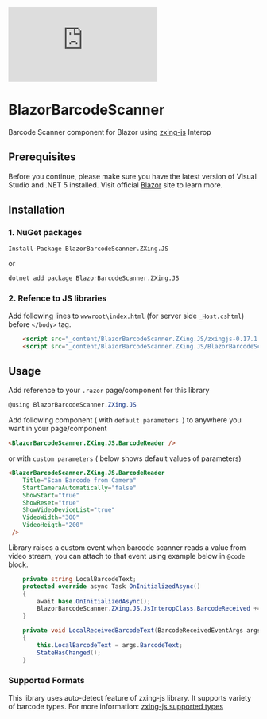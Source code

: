 ![Nuget](https://img.shields.io/nuget/v/BlazorBarcodeScanner.ZXing.JS?style=flat-square)
# BlazorBarcodeScanner
Barcode Scanner component for Blazor using [zxing-js](https://github.com/zxing-js/library) Interop

## Prerequisites

Before you continue, please make sure you have the latest version of Visual Studio and .NET 5 installed. Visit official [Blazor](https://dotnet.microsoft.com/apps/aspnet/web-apps/client) site to learn more.

## Installation

### 1. NuGet packages

```
Install-Package BlazorBarcodeScanner.ZXing.JS
```

or

```
dotnet add package BlazorBarcodeScanner.ZXing.JS
```

### 2. Refence to JS libraries

Add following lines to `wwwroot\index.html` (for server side `_Host.cshtml`) before `</body>` tag.

```html
    <script src="_content/BlazorBarcodeScanner.ZXing.JS/zxingjs-0.17.1.index.min.js"></script>
    <script src="_content/BlazorBarcodeScanner.ZXing.JS/BlazorBarcodeScanner.js"></script>
```

## Usage

Add reference to your `.razor` page/component for this library

```cs
@using BlazorBarcodeScanner.ZXing.JS
```

Add following component ( with `default parameters `) to anywhere you want in your page/component

```html
<BlazorBarcodeScanner.ZXing.JS.BarcodeReader />
```

or with `custom parameters` ( below shows default values of parameters)

```html
<BlazorBarcodeScanner.ZXing.JS.BarcodeReader 
    Title="Scan Barcode from Camera"
    StartCameraAutomatically="false"
    ShowStart="true"
    ShowReset="true"
    ShowVideoDeviceList="true"
    VideoWidth="300"
    VideoHeigth="200"
 />

```

Library raises a custom event when barcode scanner reads a value from video stream, you can attach to that event using example below in `@code` block.

```cs
    private string LocalBarcodeText;
    protected override async Task OnInitializedAsync()
    {
        await base.OnInitializedAsync();
        BlazorBarcodeScanner.ZXing.JS.JsInteropClass.BarcodeReceived += LocalReceivedBarcodeText; // attach to Barcodereceived event
    }

    private void LocalReceivedBarcodeText(BarcodeReceivedEventArgs args)
    {
        this.LocalBarcodeText = args.BarcodeText;
        StateHasChanged();
    }
```

### Supported Formats
This library uses auto-detect feature of zxing-js library. It supports variety of barcode types. For more information: [zxing-js supported types](https://github.com/zxing-js/library#supported-formats)